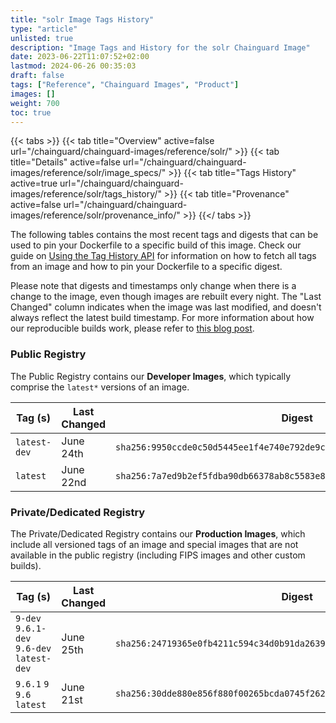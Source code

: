 ```yaml
---
title: "solr Image Tags History"
type: "article"
unlisted: true
description: "Image Tags and History for the solr Chainguard Image"
date: 2023-06-22T11:07:52+02:00
lastmod: 2024-06-26 00:35:03
draft: false
tags: ["Reference", "Chainguard Images", "Product"]
images: []
weight: 700
toc: true
---
```


{{< tabs >}}
{{< tab title="Overview" active=false url="/chainguard/chainguard-images/reference/solr/" >}}
{{< tab title="Details" active=false url="/chainguard/chainguard-images/reference/solr/image_specs/" >}}
{{< tab title="Tags History" active=true url="/chainguard/chainguard-images/reference/solr/tags_history/" >}}
{{< tab title="Provenance" active=false url="/chainguard/chainguard-images/reference/solr/provenance_info/" >}}
{{</ tabs >}}

The following tables contains the most recent tags and digests that can be used to pin your Dockerfile to a specific build of this image. Check our guide on [Using the Tag History API](/chainguard/chainguard-images/using-the-tag-history-api/) for information on how to fetch all tags from an image and how to pin your Dockerfile to a specific digest.

Please note that digests and timestamps only change when there is a change to the image, even though images are rebuilt every night. The "Last Changed" column indicates when the image was last modified, and doesn't always reflect the latest build timestamp. For more information about how our reproducible builds work, please refer to [this blog post](https://www.chainguard.dev/unchained/reproducing-chainguards-reproducible-image-builds).

### Public Registry
The Public Registry contains our **Developer Images**, which typically comprise the `latest*` versions of an image.

| Tag (s)       | Last Changed | Digest                                                                    |
|---------------|--------------|---------------------------------------------------------------------------|
|  `latest-dev` | June 24th    | `sha256:9950ccde0c50d5445ee1f4e740e792de9c7dcd77368c8bdfa5601b53a630b327` |
|  `latest`     | June 22nd    | `sha256:7a7ed9b2ef5fdba90db66378ab8c5583e8a03da182905c3660f4c43b624c8e43` |


### Private/Dedicated Registry
The Private/Dedicated Registry contains our **Production Images**, which include all versioned tags of an image and special images that are not available in the public registry (including FIPS images and other custom builds).

| Tag (s)                                     | Last Changed | Digest                                                                    |
|---------------------------------------------|--------------|---------------------------------------------------------------------------|
|  `9-dev` `9.6.1-dev` `9.6-dev` `latest-dev` | June 25th    | `sha256:24719365e0fb4211c594c34d0b91da263996eecf1996f81b7bcb30405be73580` |
|  `9.6.1` `9` `9.6` `latest`                 | June 21st    | `sha256:30dde880e856f880f00265bcda0745f26235650a9849921125d290358c9d3420` |


